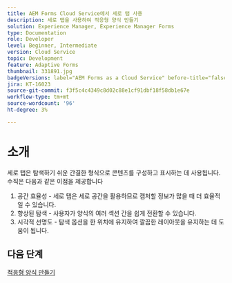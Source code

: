 ```yaml
---
title: AEM Forms Cloud Service에서 세로 탭 사용
description: 세로 탭을 사용하여 적응형 양식 만들기
solution: Experience Manager, Experience Manager Forms
type: Documentation
role: Developer
level: Beginner, Intermediate
version: Cloud Service
topic: Development
feature: Adaptive Forms
thumbnail: 331891.jpg
badgeVersions: label="AEM Forms as a Cloud Service" before-title="false"
jira: KT-16023
source-git-commit: f3f5c4c4349c8d02c88e1cf91dbf18f58db1e67e
workflow-type: tm+mt
source-wordcount: '96'
ht-degree: 3%

---
```



# 소개

세로 탭은 탐색하기 쉬운 간결한 형식으로 콘텐츠를 구성하고 표시하는 데 사용됩니다. 수직은 다음과 같은 이점을 제공합니다
1. 공간 효율성 - 세로 탭은 세로 공간을 활용하므로 캡처할 정보가 많을 때 더 효율적일 수 있습니다.
1. 향상된 탐색 - 사용자가 양식의 여러 섹션 간을 쉽게 전환할 수 있습니다.
1. 시각적 선명도 - 탐색 옵션을 한 위치에 유지하여 깔끔한 레이아웃을 유지하는 데 도움이 됩니다.

## 다음 단계

[적응형 양식 만들기](./create-af.md)